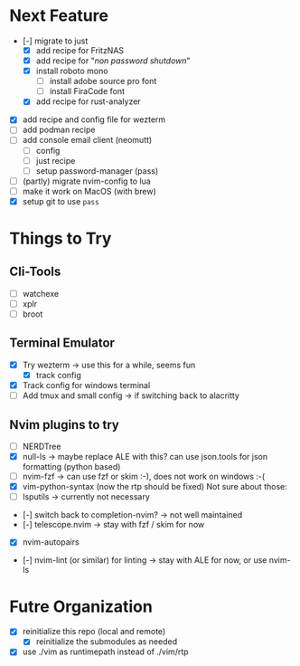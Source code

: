 # Next Feature
+ [-] migrate to just
  + [x] add recipe for FritzNAS
  + [x] add recipe for "_non password shutdown_"
  + [x] install roboto mono
    + [ ] install adobe source pro font
    + [ ] install FiraCode font
  + [x] add recipe for rust-analyzer
+ [x] add recipe and config file for wezterm
+ [ ]  add podman recipe
+ [ ] add console email client (neomutt)
  + [ ] config
  + [ ] just recipe
  + [ ] setup password-manager (pass)
+ [ ] (partly) migrate nvim-config to lua
+ [ ] make it work on MacOS (with brew)
+ [x] setup git to use `pass`

# Things to Try
## Cli-Tools
+ [ ] watchexe
+ [ ] xplr
+ [ ] broot

## Terminal Emulator
+ [x] Try wezterm -> use this for a while, seems fun
  + [x] track config
+ [x] Track config for windows terminal
+ [ ] Add tmux and small config -> if switching back to alacritty

## Nvim plugins to try
+ [ ] NERDTree
+ [x] null-ls -> maybe replace ALE with this? can use json.tools for json formatting (python based)
+ [ ] nvim-fzf -> can use fzf or skim :-), does not work on windows :-(
+ [x] vim-python-syntax (now the rtp should be fixed)
Not sure about those:
+ [ ] lsputils -> currently not necessary
+ [-] switch back to completion-nvim? -> not well maintained
+ [-] telescope.nvim -> stay with fzf / skim for now
+ [x] nvim-autopairs
+ [-] nvim-lint (or similar) for linting -> stay with ALE for now, or use nvim-ls

# Futre Organization
+ [x] reinitialize this repo (local and remote)
	+ [x] reinitialize the submodules as needed
+ [x] use ./vim as runtimepath instead of ./vim/rtp
